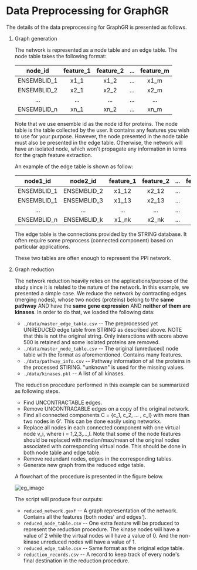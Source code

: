 # Data Preprocessing for GraphGR

The details of the data preprocessing for GraphGR is presented as follows.

1. Graph generation

    The network is represented as a node table and an edge table. The node table takes the following format:
    
    |   node_id   |   feature_1   |   feature_2   |   ...   |   feature_m   |
    |:---:|:---:|:---:|:---:|:---:|
    | ENSEMBLID_1 | x1_1 | x1_2 | ... | x1_m |
    | ENSEMBLID_2 | x2_1 | x2_2 | ... | x2_m |
    | ... | ... | ... | ... | ... | ... |
    | ENSEMBLID_n | xn_1 | xn_2 | ... | xn_m |

    Note that we use ensemble id as the node id for proteins. The node table is the table collected by the user. It contains any features you wish to use for your purpose. However, the node presented in the node table must also be presented in the edge table. Otherwise, the network will have an isolated node, which won't propagate any information in terms for the graph feature extraction.

    An example of the edge table is shown as follow:
    
    |   node1_id   |   node2_id   |   feature_1   |   feature_2   |   ...   |   feature_i   |
    |:---:|:---:|:---:|:---:|:---:|:---:|
    | ENSEMBLID_1 | ENSEMBLID_2 | x1_12 | x2_12 | ... | xi_12 |
    | ENSEMBLID_1 | ENSEMBLID_3 | x1_13 | x2_13 | ... | xi_13 |
    | ... | ... | ... | ... | ... | ... |
    | ENSEMBLID_n | ENSEMBLID_k | x1_nk | x2_nk | ... | xi_nk |

    The edge table is the connections provided by the STRING database. It often require some preprocess (connected component) based on particular applications.
    
    These two tables are often enough to represent the PPI network.
    
2. Graph reduction

    The network reduction heavily relies on the applications/purpose of the study since it is related to the nature of the network. In this example, we presented a simple case. We reduce the network by contracting edges (merging nodes), whose two nodes (proteins) belong to the <strong>same pathway</strong> AND have the <strong>same gene expression</strong> AND <strong>neither of them are kinases</strong>. In order to do that, we loaded the following data:
    
    - `./data/master_edge_table.csv` -- The preprocessed yet UNREDUCED edge table from STRING as described above. NOTE that this is not the original string. Only interactions with score above 500 is retained and some isolated proteins are removed.
    - `./data/master_node_table.csv` -- The original (unreduced) node table with the format as aforementioned. Contains many features.
    - `./data/pathway_info.csv` -- Pathway information of all the proteins in the processed STIRING. "unknown" is used for the missing values.
    - `./data/kinases.pkl` -- A list of all kinases.
    
    The reduction procedure performed in this example can be summarized as following steps.
    
    - Find UNCONTRACTABLE edges.
    - Remove UNCONTRACABLE edges on a copy of the original network.
    - Find all connected components C = {c_1, c_2, ... , c_l} with more than two nodes in G'. This can be done easily using networkx.
    - Replace all nodes in each connected component with one virtual node v_i, where i = 1,2,3,...,l. Note that some of the node features should be replaced with median/max/mean of the original nodes associated with corresponding virtual node. This should be done in both node table and edge table.
    - Remove redundant nodes, edges in the corresponding tables.
    - Generate new graph from the reduced edge table. 
    
    A flowchart of the procedure is presented in the figure below.
    
    ![eg_image](https://github.com/CSBG-LSU/biology_graph_reduction/blob/master/ppi/image/reduction_flow.png)
    
    The script will produce four outputs:
    
    - `reduced_network.gexf` -- A graph representation of the network. Contains all the features (both nodes' and edges').
    - `reduced_node_table.csv` -- One extra feature will be produced to represent the reduction procedure. The kinase nodes will have a value of 2 while the virtual nodes will have a value of 0. And the non-kinase unreduced nodes will have a value of 1.
    - `reduced_edge_table.csv` -- Same format as the original edge table.
    - `reduction_records.csv` -- A record to keep track of every node's final destination in the reduction procedure.
